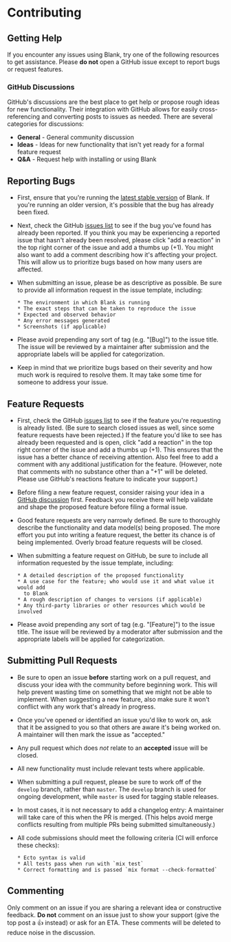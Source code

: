 # Contributing

## Getting Help

If you encounter any issues using Blank, try one of the
following resources to get assistance. Please **do not** open a GitHub issue
except to report bugs or request features.

### GitHub Discussions

GitHub's discussions are the best place to get help or propose rough ideas for
new functionality. Their integration with GitHub allows for easily cross-
referencing and converting posts to issues as needed. There are several
categories for discussions:

- **General** - General community discussion
- **Ideas** - Ideas for new functionality that isn't yet ready for a formal
  feature request
- **Q&A** - Request help with installing or using Blank

## Reporting Bugs

- First, ensure that you're running the [latest stable version](https://github.com/TomGrozev/blank/releases)
  of Blank. If you're running an older version, it's possible that the bug has
  already been fixed.

- Next, check the GitHub [issues list](https://github.com/TomGrozev/blank/issues)
  to see if the bug you've found has already been reported. If you think you may
  be experiencing a reported issue that hasn't already been resolved, please
  click "add a reaction" in the top right corner of the issue and add a thumbs
  up (+1). You might also want to add a comment describing how it's affecting your
  project. This will allow us to prioritize bugs based on how many users are
  affected.

- When submitting an issue, please be as descriptive as possible. Be sure to
  provide all information request in the issue template, including:

      * The environment in which Blank is running
      * The exact steps that can be taken to reproduce the issue
      * Expected and observed behavior
      * Any error messages generated
      * Screenshots (if applicable)

- Please avoid prepending any sort of tag (e.g. "[Bug]") to the issue title.
  The issue will be reviewed by a maintainer after submission and the appropriate
  labels will be applied for categorization.

- Keep in mind that we prioritize bugs based on their severity and how much
  work is required to resolve them. It may take some time for someone to address
  your issue.

## Feature Requests

- First, check the GitHub [issues list](https://github.com/TomGrozev/blank/issues)
  to see if the feature you're requesting is already listed. (Be sure to search
  closed issues as well, since some feature requests have been rejected.) If the
  feature you'd like to see has already been requested and is open, click "add a
  reaction" in the top right corner of the issue and add a thumbs up (+1). This
  ensures that the issue has a better chance of receiving attention. Also feel
  free to add a comment with any additional justification for the feature.
  (However, note that comments with no substance other than a "+1" will be
  deleted. Please use GitHub's reactions feature to indicate your support.)

- Before filing a new feature request, consider raising your idea in a
  [GitHub discussion](https://github.com/TomGrozev/blank/discussions)
  first. Feedback you receive there will help validate and shape the proposed
  feature before filing a formal issue.

- Good feature requests are very narrowly defined. Be sure to thoroughly
  describe the functionality and data model(s) being proposed. The more effort
  you put into writing a feature request, the better its chance is of being
  implemented. Overly broad feature requests will be closed.

- When submitting a feature request on GitHub, be sure to include all
  information requested by the issue template, including:

      * A detailed description of the proposed functionality
      * A use case for the feature; who would use it and what value it would add
        to Blank
      * A rough description of changes to versions (if applicable)
      * Any third-party libraries or other resources which would be involved

- Please avoid prepending any sort of tag (e.g. "[Feature]") to the issue
  title. The issue will be reviewed by a moderator after submission and the
  appropriate labels will be applied for categorization.

## Submitting Pull Requests

- Be sure to open an issue **before** starting work on a pull request, and
  discuss your idea with the community before beginning work. This will
  help prevent wasting time on something that we might not be able to
  implement. When suggesting a new feature, also make sure it won't conflict with
  any work that's already in progress.

- Once you've opened or identified an issue you'd like to work on, ask that it
  be assigned to you so that others are aware it's being worked on. A maintainer
  will then mark the issue as "accepted."

- Any pull request which does _not_ relate to an **accepted** issue will be closed.

- All new functionality must include relevant tests where applicable.

- When submitting a pull request, please be sure to work off of the `develop`
  branch, rather than `master`. The `develop` branch is used for ongoing
  development, while `master` is used for tagging stable releases.

- In most cases, it is not necessary to add a changelog entry: A maintainer will
  take care of this when the PR is merged. (This helps avoid merge conflicts
  resulting from multiple PRs being submitted simultaneously.)

- All code submissions should meet the following criteria (CI will enforce
  these checks):

      * Ecto syntax is valid
      * All tests pass when run with `mix test`
      * Correct formatting and is passed `mix format --check-formatted`

## Commenting

Only comment on an issue if you are sharing a relevant idea or constructive
feedback. **Do not** comment on an issue just to show your support (give the
top post a :+1: instead) or ask for an ETA. These comments will be deleted to
reduce noise in the discussion.
